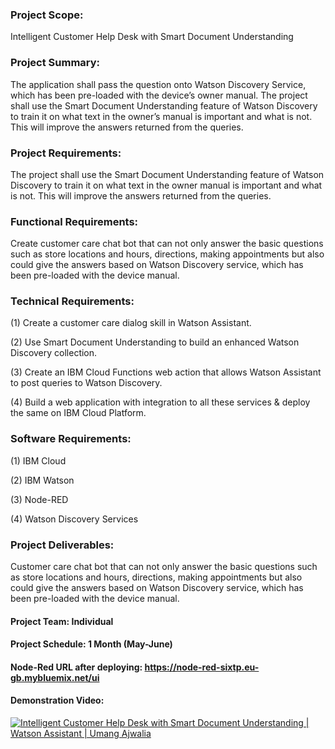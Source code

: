 ### Project Scope: 
Intelligent Customer Help Desk with Smart Document Understanding

### Project Summary: 
The application shall pass the question onto Watson Discovery Service, which has been pre-loaded with the device’s owner manual. The project shall use the Smart Document Understanding feature of Watson Discovery to train it on what text in the owner’s manual is important and what is not. This will improve the answers returned from the queries.

### Project Requirements: 
The project shall use the Smart Document Understanding feature of Watson Discovery to train it on what text in the owner manual is important and what is not. This will improve the answers returned from the queries.

### Functional Requirements: 
Create customer care chat bot that can not only answer the basic questions such as store locations and hours, directions, making appointments but also could give the answers based on Watson Discovery service, which has been pre-loaded with the device manual.


### Technical Requirements:
 
(1) Create a customer care dialog skill in Watson Assistant.

(2) Use Smart Document Understanding to build an enhanced Watson Discovery collection.

(3) Create an IBM Cloud Functions web action that allows Watson Assistant to post queries to Watson Discovery.

(4) Build a web application with integration to all these services & deploy the same on IBM Cloud Platform.

### Software Requirements: 

(1) IBM Cloud

(2) IBM Watson

(3) Node-RED

(4) Watson Discovery Services

### Project Deliverables: 
Customer care chat bot that can not only answer the basic questions such as store locations and hours, directions, making appointments but also could give the answers based on Watson Discovery service, which has been pre-loaded with the device manual.

#### Project Team: Individual

#### Project Schedule: 1 Month (May-June)

#### Node-Red URL after deploying: <https://node-red-sixtp.eu-gb.mybluemix.net/ui>

#### Demonstration Video: 
[![Intelligent Customer Help Desk with Smart Document Understanding | Watson Assistant | Umang Ajwalia](https://user-images.githubusercontent.com/39110739/83249703-9c875c00-a1c4-11ea-85ae-35df1c3b4c44.png
)](http://www.youtube.com/watch?v=irchfIcORmk "Intelligent Customer Help Desk with Smart Document Understanding | Watson Assistant | Umang Ajwalia")

